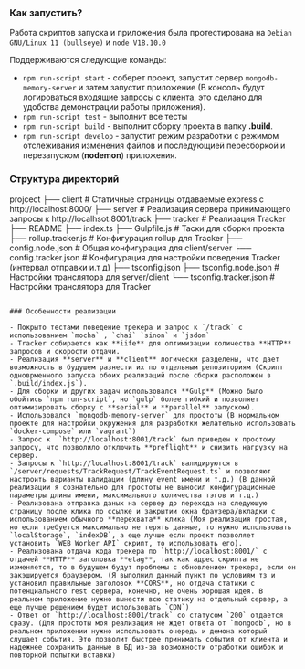 ### Как запустить?

Работа скриптов запуска и приложения была протестирована на `Debian GNU/Linux 11 (bullseye)` и `node V18.10.0`

Поддерживаются следующие команды:

- `npm run-script start` - соберет проект, запустит сервер `mongodb-memory-server` и затем запустит приложение (В консоль будут логироваться входящие запросы с клиента, это сделано для удобства демонстрации работы приложения).
- `npm run-script test` - выполнит все тесты
- `npm run-script build` - выполнит сборку проекта в папку **.build**.
- `npm run-script develop` - запустит режим разработки с режимом отслеживания изменения файлов и последующией пересборкой и перезапуском (**nodemon**) приложения.

### Структура директорий

projcect
├── client # Статичные страницы отдаваемые express с http://localhost:8000/
├── server # Реализация сервера принимающего запросы к http://localhsot:8001/track
├── tracker # Реализация Tracker
├── README
├── index.ts
├── Gulpfile.js # Таски для сборки проекта
├── rollup.tracker.js # Конфигурация rollup для Tracker
├── config.node.json # Общая конфигурация для client/server
├── config.tracker.json # Конфигурация для настройки поведения Tracker (интервал отправки и.т д)
├── tsconfig.json
├── tsconfig.node.json # Настройки транслятора для server/client
└── tsconfig.tracker.json # Настройки транслятора для Tracker

```

### Особенности реализации

- Покрыто тестами поведение трекера и запрос к `/track` с использованием `mocha` , `chai` `sinon` и `jsdom`
- Tracker собирается как **iife** для оптимизации количества **HTTP** запросов и скорости отдачи.
- Реализация **server** и **client** логически разделены, что дает возможность в будушем разнести их по отдельным репозиториям (Скрипт одноврменного запуска обоих реализаций после сборки расположен в `.build/index.js`).
- Для сборки и других задач использовался **Gulp** (Можно было обойтись `npm run-script`, но `gulp` более гибкий и позволяет оптимизировать сборку с **serial** и **parallel** запуском).
- Использовался `mongodb-memory-server` для простоты (В нормальном проекте для настройки окружения для разработки желательно использовать `docker-compose` или `vagrant`)
- Запрос к  `http://localhost:8001/track` был приведен к простому запросу, что позволило отключить **preflight** и снизить нагрузку на сервер.
- Запросы к `http://localhost:8001/track` валидируются в `/server/requests/TrackRequest/TrackEventRequest.ts` и позволяют настроить варианты валидации (длину event имени и т.д.) (В данной реализации я сознательно для простоты не выносил конфигурационные параметры длины имени, максимального количества тэгов и т.д.)
- Реализована отправка даных на сервер до перехода на следуюшую страницу после клика по ссылке и закрытии окна браузера/вкладки с использованием обычного **перехвата** клика (Моя реализация простая, но если требуется максимально не терять данные, то нужно использовать `localStorage`, `indexDB`, а еще лучше если проект позволяет установить `WEB Worker API` скрипт, то использовать его).
- Реализована отдача кода трекера по `http://localhost:8001/` c отдачей **HTTP** заголовка **etag**, так как адрес скрипта не изменяется, то в будушем будут проблемы с обновлением трекера, если он закэшируется браузером. (Я выполнил данный пункт по условиям тз и установил правильные заголовок **CORS**, но отдача статики с потенциального rest сервера, конечно, не очень хорошая идея. В реальном приложение нужно вынести всю статику на отдельный сервер, а еще лучше решением будет использовать `CDN`)
- Ответ от `http://localhost:8001/track` со статусом `200` отдается сразу. (Для простоты моя реализация не ждет ответа от `mongodb`, но в реальном приложении нужно использовать очередь и демона который слушает события. Это позволит быстрее принимать события от клиента и надежнее сохранить данные в БД из-за возможности отработки ошибок и повторной попытки вставки)

```
